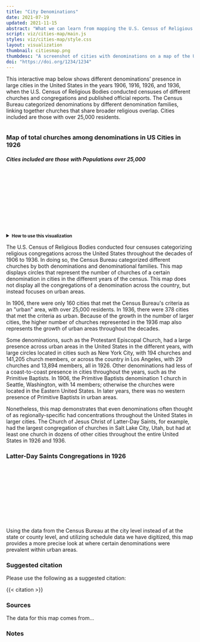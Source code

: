 ```yaml
---
title: "City Denominations"
date: 2021-07-19
updated: 2021-11-15
abstract: "What we can learn from mapping the U.S. Census of Religious Bodies in the United States."
script: viz/cities-map/main.js
styles: viz/cities-map/style.css
layout: visualization
thumbnail: citiesmap.png
thumbdesc: "A screenshot of cities with denominations on a map of the United States."
doi: "https://doi.org/1234/1234"
---
```


This interactive map below shows different denominations’ presence in large cities in the United States in the years 1906, 1916, 1926, and 1936, when the U.S. Census of Religious Bodies conducted censuses of different churches and congregations and published official reports. The Census Bureau categorized denominations by different denomination families, linking together churches that share broader religious overlap. Cities included are those with over 25,000 residents.

<div class="viz-block grid-x grid-padding-x">
  <div class="cell medium-12 xlarge-10 large-offset-1">
    <div class="row menu">
        <div class="columns small-12 medium-6">
            <div id="year-dropdown" class="filterSelection" name="year"></div>
        </div>
        <div class="columns small-12 medium-6">
            <div id="denomination-family-dropdown" class="filterSelection"></div>
        </div>
        <div class="columns small-12 medium-6">
            <div id="counts-dropdown" class="filterSelection"></div>
        </div>
      </div>
    <div class="row menu">
      <div id="denomination-dropdown" class="filterSelection"></div>
    </div>
  </div>
  <div class="cell medium-12 xlarge-10 large-offset-1">
    <h3 class="graphic-title">Map of total <span class="count-title">churches</span> among <span class="denomination-title">denominations</span> in US Cities in <span class="year-title">1926</span></h3>
    <h5 class="graphic-title">Cities included are those with Populations over 25,000</h5>
    <svg id="chrono-map" width="100%"></svg>
  </div>
  <div id="controls" class="cell medium-12 xlarge-10 large-offset-1">
    <div class="grid-x grid-padding-x">
      <div class="cell medium-6 xlarge-6">
        <p class="instructions">
         <details>
          <summary><strong><small>How to use this visualization</small></strong></summary>
          <p><small>Using data from the published records of the U.S. Census of Religious Bodies, this map shows the number of churches for a specific denomination, represented by a yellow circle, in major cities. The larger the circle, the more churches were located in that area. Users can hover over the circle to see more information, including the number of churches and total church membership. To change the year or denomination featured, users can use the drop down boxes located above the map to change the filters. The “Select a year” box allows users to choose between 1906, 1916, 1926, and 1936. The “Select a denomination family” box allows users to choose a specific denomination family to see what denominations are included, or the user can select “All” to see all the denominations in the map. The “Select a denomination” box allows the user to choose which denomination will be featured in the map. Click on a point to zoom into that region; click anywhere else to zoom back out.</small></p>
        </details> 
        </p>
      </div>
    </div>
  </div>
</div>

The U.S. Census of Religious Bodies conducted four censuses categorizing religious congregations across the United States throughout the decades of 1906 to 1936. In doing so, the Census Bureau categorized different churches by both denominations and denominational families. This map displays circles that represent the number of churches of a certain denomination in cities in the different years of the census. This map does not display all the congregations of a denomination across the country, but instead focuses on urban areas.

In 1906, there were only 160 cities that met the Census Bureau's criteria as an "urban" area, with over 25,000 residents. In 1936, there were 378 cities that met the criteria as urban. Because of the growth in the number of larger cities, the higher number of churches represented in the 1936 map also represents the growth of urban areas throughout the decades. 

Some denominations, such as the Protestant Episcopal Church, had a large presence across urban areas in the United States in the different years, with large circles located in cities such as New York City, with 194 churches and 141,205 church members, or across the country in Los Angeles, with 29 churches and 13,894 members, all in 1926. Other denominations had less of a coast-to-coast presence in cities throughout the years, such as the Primitive Baptists. In 1906, the Primitive Baptists denomination 1 church in Seattle, Washington, with 14 members; otherwise the churches were located in the Eastern United States. In later years, there was no western presence of Primitive Baptists in urban areas. 

Nonetheless, this map demonstrates that even denominations often thought of as regionally-specific had concentrations throughout the United States in larger cities. The Church of Jesus Christ of Latter-Day Saints, for example, had the largest congregation of churches in Salt Lake City, Utah, but had at least one church in dozens of other cities throughout the entire United States in 1926 and 1936. 

<div class="viz-block grid-x grid-padding-x" id="lds-map-container">
  <div class="cell medium-10 xlarge-8 medium-offset-1 xlarge-offset-2">
    <h3>Latter-Day Saints Congregations in 1926</h3>
    <svg id="lds-map" width="100%"></svg>
  </div>
</div>

Using the data from the Census Bureau at the city level instead of at the state or county level, and utilizing schedule data we have digitized, this map provides a more precise look at where certain denominations were prevalent within urban areas. 

### Suggested citation

Please use the following as a suggested citation:

{{< citation >}}

### Sources

The data for this map comes from...

### Notes

